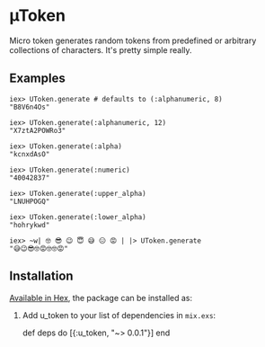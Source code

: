 # µToken

Micro token generates random tokens from predefined or arbitrary collections of characters.  It's pretty simple really.

## Examples

    iex> UToken.generate # defaults to (:alphanumeric, 8)
    "B8V6n4Os"

    iex> UToken.generate(:alphanumeric, 12)
    "X7ztA2POWRo3"

    iex> UToken.generate(:alpha)
    "kcnxdAsO"

    iex> UToken.generate(:numeric)
    "40042837"

    iex> UToken.generate(:upper_alpha)
    "LNUHPOGQ"

    iex> UToken.generate(:lower_alpha)
    "hohrykwd"

    iex> ~w| 🤓 😎 😉 😇 😅 😑 😡 | |> UToken.generate
    "😅😉😎🤓😡🤓🤓😡"


## Installation

[Available in Hex](https://hex.pm/packages/u_token), the package can be installed as:

  1. Add u_token to your list of dependencies in `mix.exs`:

        def deps do
          [{:u_token, "~> 0.0.1"}]
        end

